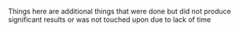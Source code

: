 Things here are additional things that were done but did not produce significant results or was not touched upon due to lack of time
